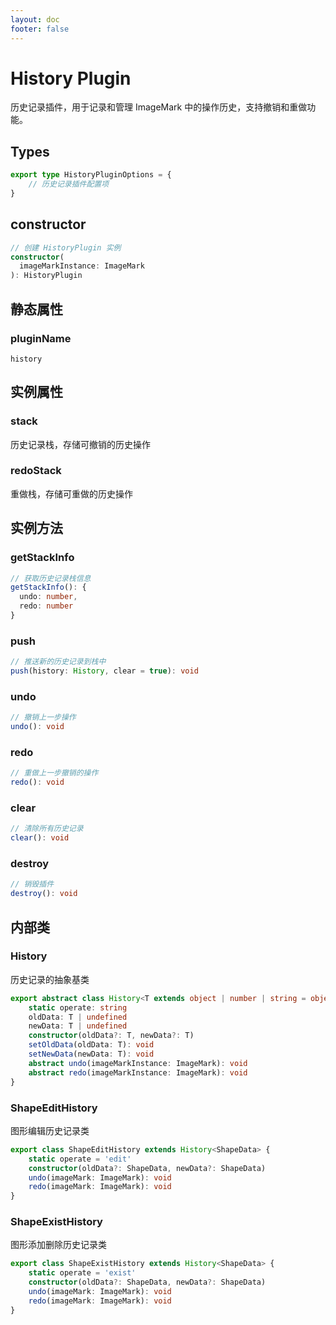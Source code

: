 ```yaml
---
layout: doc
footer: false
---
```


# History Plugin

历史记录插件，用于记录和管理 ImageMark 中的操作历史，支持撤销和重做功能。

## Types

```typescript
export type HistoryPluginOptions = {
	// 历史记录插件配置项
}
```

## constructor

```ts
// 创建 HistoryPlugin 实例
constructor(
  imageMarkInstance: ImageMark
): HistoryPlugin
```

## 静态属性

### pluginName

`history`

## 实例属性

### stack

历史记录栈，存储可撤销的历史操作

### redoStack

重做栈，存储可重做的历史操作

## 实例方法

### getStackInfo

```ts
// 获取历史记录栈信息
getStackInfo(): {
  undo: number,
  redo: number
}
```

### push

```ts
// 推送新的历史记录到栈中
push(history: History, clear = true): void
```

### undo

```ts
// 撤销上一步操作
undo(): void
```

### redo

```ts
// 重做上一步撤销的操作
redo(): void
```

### clear

```ts
// 清除所有历史记录
clear(): void
```

### destroy

```ts
// 销毁插件
destroy(): void
```

## 内部类

### History

历史记录的抽象基类

```typescript
export abstract class History<T extends object | number | string = object> {
	static operate: string
	oldData: T | undefined
	newData: T | undefined
	constructor(oldData?: T, newData?: T)
	setOldData(oldData: T): void
	setNewData(newData: T): void
	abstract undo(imageMarkInstance: ImageMark): void
	abstract redo(imageMarkInstance: ImageMark): void
}
```

### ShapeEditHistory

图形编辑历史记录类

```typescript
export class ShapeEditHistory extends History<ShapeData> {
	static operate = 'edit'
	constructor(oldData?: ShapeData, newData?: ShapeData)
	undo(imageMark: ImageMark): void
	redo(imageMark: ImageMark): void
}
```

### ShapeExistHistory

图形添加删除历史记录类

```typescript
export class ShapeExistHistory extends History<ShapeData> {
	static operate = 'exist'
	constructor(oldData?: ShapeData, newData?: ShapeData)
	undo(imageMark: ImageMark): void
	redo(imageMark: ImageMark): void
}
```
